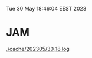 Tue 30 May 18:46:04 EEST 2023
# JAM
<a href='./cache/202305/30_18.log'>./cache/202305/30_18.log</a>
